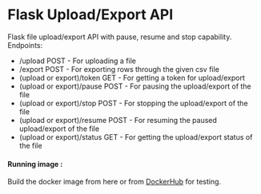  # Flask Upload/Export API

Flask file upload/export API with pause, resume and stop capability.
Endpoints:
  - /upload POST - For uploading a file
  - /export POST - For exporting rows through the given csv file
  - (upload or export)/token GET - For getting a token for upload/export
  - (upload or export)/pause POST - For pausing the upload/export of the file
  - (upload or export)/stop POST - For stopping the upload/export of the file
  - (upload or export)/resume POST - For resuming the paused upload/export of the file
  - (upload or export)/status GET - For getting the upload/export status of the file

#### Running image :
Build the docker image from here or from [DockerHub](https://hub.docker.com/repository/docker/abhinavraj23/flask-upload-export-api) for testing.
